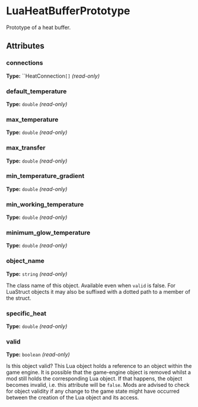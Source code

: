 # LuaHeatBufferPrototype

Prototype of a heat buffer.

## Attributes

### connections

**Type:** ``HeatConnection`[]` _(read-only)_



### default_temperature

**Type:** `double` _(read-only)_



### max_temperature

**Type:** `double` _(read-only)_



### max_transfer

**Type:** `double` _(read-only)_



### min_temperature_gradient

**Type:** `double` _(read-only)_



### min_working_temperature

**Type:** `double` _(read-only)_



### minimum_glow_temperature

**Type:** `double` _(read-only)_



### object_name

**Type:** `string` _(read-only)_

The class name of this object. Available even when `valid` is false. For LuaStruct objects it may also be suffixed with a dotted path to a member of the struct.

### specific_heat

**Type:** `double` _(read-only)_



### valid

**Type:** `boolean` _(read-only)_

Is this object valid? This Lua object holds a reference to an object within the game engine. It is possible that the game-engine object is removed whilst a mod still holds the corresponding Lua object. If that happens, the object becomes invalid, i.e. this attribute will be `false`. Mods are advised to check for object validity if any change to the game state might have occurred between the creation of the Lua object and its access.

